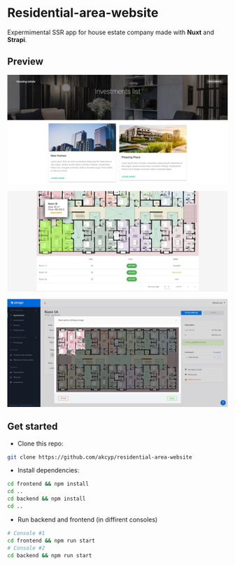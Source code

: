 # Residential-area-website

Expermimental SSR app for house estate company made with **Nuxt** and **Strapi**.

## Preview

![Screen 1](preview/ss1.jpg)

![Screen 2](preview/ss2.jpg)

![Screen 3](preview/ss3.jpg)

## Get started

- Clone this repo:

```bash
git clone https://github.com/akcyp/residential-area-website
```

- Install dependencies:

```bash
cd frontend && npm install
cd ..
cd backend && npm install
cd ..
```

- Run backend and frontend (in diffirent consoles)

```bash
# Console #1
cd frontend && npm run start
# Console #2
cd backend && npm run start
```
